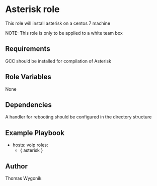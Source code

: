 Asterisk role 
=============

This role will install asterisk on a centos 7 machine

NOTE: This role is only to be applied to a white team box

Requirements
------------

GCC should be installed for compilation of Asterisk

Role Variables
--------------

None

Dependencies
------------

A handler for rebooting should be configured in the directory structure

Example Playbook
----------------

- hosts: voip
  roles:
    - { asterisk }

Author
------

Thomas Wygonik
